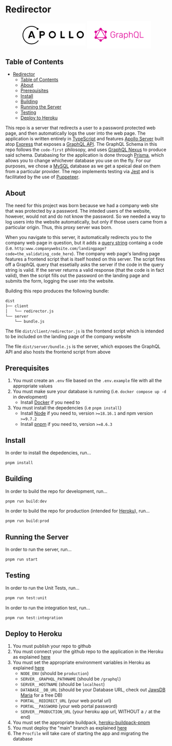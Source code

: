 # Redirector

<p align="center">
<img align="center" width="200" src="docs/images/apollo-logo.png" alt="Express Logo">
<img align="center" width="200" src="docs/images/graphql-logo.png" alt="GraphQL Logo">
</p>

## Table of Contents

- [Redirector](#redirector)
  - [Table of Contents](#table-of-contents)
  - [About](#about)
  - [Prerequisites](#prerequisites)
  - [Install](#install)
  - [Building](#building)
  - [Running the Server](#running-the-server)
  - [Testing](#testing)
  - [Deploy to Heroku](#deploy-to-heroku)

This repo is a server that redirects a user to a password protected web page, and then automatically logs the user into the web page. The application is written entirely in [TypeScript](https://www.typescriptlang.org/) and features [Apollo Server](https://www.apollographql.com/docs/apollo-server/) built atop [Express](https://expressjs.com/) that exposes a [GraphQL API](https://graphql.org/). The GraphQL Schema in this repo follows the `code-first` philosopy, and uses [GraphQL Nexus](https://nexusjs.org/) to produce said schema. Databasing for the application is done through [Prisma](https://www.prisma.io/), which allows you to change whichever database you use on the fly. For our purposes, we chose a [MySQL](https://www.mysql.com/) database as we get a speical deal on them from a particular provider. The repo implements testing via [Jest](https://jestjs.io/) and is facilitated by the use of [Puppeteer](https://pptr.dev/).

## About

The need for this project was born because we had a company web site that was protected by a password. The inteded users of the website, however, would not and do not know the password. So we needed a way to log users into the website automatically, but only if those users came from a particular origin. Thus, this proxy server was born.

When you navigate to this server, it automatically redirects you to the company web page in question, but it adds a <a href="https://en.wikipedia.org/wiki/Query_string">query string</a> containg a code (i.e. `http:www.companywebsite.com/landingpage?code=the_validating_code_here`). The company web page's landing page features a frontend script that is itself hosted on this server. The script fires off a GraphQL query that essetially asks the server if the code in the query string is valid. If the server returns a valid response (that the code is in fact valid), then the script fills out the password on the landing page and submits the form, logging the user into the website.

Building this repo produces the following bundle:

```text
dist
├── client
│   └── redirector.js
└── server
    └── bundle.js
```

The file `dist/client/redirector.js` is the frontend script which is intended to be included on the landing page of the company website

The file `dist/server/bundle.js` is the server, which exposes the GraphQL API and also hosts the frontend script from above

## Prerequisites

1. You must create an `.env` file based on the `.env.example` file with all the appropriate values
2. You must make sure your database is running (i.e. `docker compose up -d` in development)
   - Install [Docker](https://www.docker.com/) if you need to
3. You must install the depedencies (i.e `pnpm install`)
   - Install [Node](https://nodejs.org/en) if you need to, version `>=18.16.1` and npm version `>=9.7.2`
   - Install [pnpm](https://pnpm.io/installation) if you need to, version `>=8.6.3`

## Install

In order to install the depedencies, run...

```bash
pnpm install
```

## Building

In order to build the repo for development, run...

```bash
pnpm run build:dev
```

In order to build the repo for production (intended for [Heroku](https://www.heroku.com)), run...

```bash
pnpm run build:prod
```

## Running the Server

In order to run the server, run...

```bash
pnpm run start
```

## Testing

In order to run the Unit Tests, run...

```bash
pnpm run test:unit
```

In order to run the integration test, run...

```bash
pnpm run test:integration
```

## Deploy to Heroku

1. You must publish your repo to github
2. You must connect your the github repo to the application in the Heroku as explained [here](https://devcenter.heroku.com/articles/github-integration#enabling-github-integration)
3. You must set the appropriate environment variables in Heroku as explained [here](https://devcenter.heroku.com/articles/config-vars#managing-config-vars)
   - `NODE_ENV` (should be `production`)
   - `SERVER__GRAPHQL_PATHNAME` (should be `/graphql`)
   - `SERVER__HOSTNAME` (should be `localhost`)
   - `DATABASE__DB_URL` (should be your Database URL, check out [JawsDB Maria](https://devcenter.heroku.com/articles/jawsdb-maria) for a free DB)
   - `PORTAL__REDIRECT_URL` (your web portal url)
   - `PORTAL__PASSWORD` (your web portal password)
   - `SERVER__PRODUCTION_URL` (your heroku app url, WITHOUT a `/` at the end)
4. You must set the appropriate buildpack, [heroku-buildpack-pnpm](https://github.com/unfold/heroku-buildpack-pnpm)
5. You must deploy the "main" branch as explained [here](https://devcenter.heroku.com/articles/github-integration#manual-deploys)
6. The `Procfile` will take care of starting the app and migrating the database
